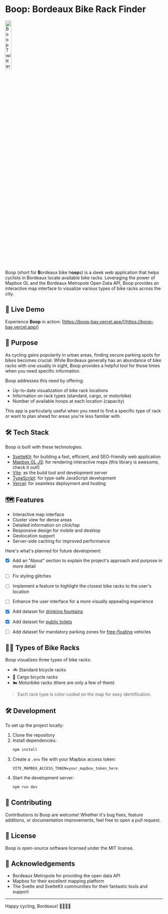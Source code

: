 # Boop: Bordeaux Bike Rack Finder

<img src="https://boop-bay.vercel.app/assets/images/twitter-preview.png" alt="Boop Twitter Preview" style="width: 20%;">

Boop (short for **B**ordeaux bike h**oop**s) is a sleek web application that helps cyclists in Bordeaux locate available bike racks. Leveraging the power of Mapbox GL and the Bordeaux Metropole Open Data API, Boop provides an interactive map interface to visualize various types of bike racks across the city.

## 🚀 Live Demo

Experience **Boop** in action: [https://boop-bay.vercel.app/](https://boop-bay.vercel.app/)

## 🎯 Purpose

As cycling gains popularity in urban areas, finding secure parking spots for bikes becomes crucial. While Bordeaux generally has an abundance of bike racks with one usually in sight, Boop provides a helpful tool for those times when you need specific information. 

Boop addresses this need by offering:
- Up-to-date visualization of bike rack locations
- Information on rack types (standard, cargo, or motorbike)
- Number of available hoops at each location (capacity)

This app is particularly useful when you need to find a specific type of rack or want to plan ahead for areas you're less familiar with.

## 🛠 Tech Stack

Boop is built with these technologies:

- [SvelteKit](https://kit.svelte.dev/): for building a fast, efficient, and SEO-friendly web application
- [Mapbox GL JS](https://docs.mapbox.com/mapbox-gl-js/): for rendering interactive maps (this library is awesome, check it out!)
- [Vite](https://vitejs.dev/): as the build tool and development server 
- [TypeScript](https://www.typescriptlang.org/): for type-safe JavaScript development
- [Vercel](https://vercel.com/): for seamless deployment and hosting


## 🗺 Features

- Interactive map interface
- Cluster view for dense areas
- Detailed information on click/tap
- Responsive design for mobile and desktop
- Geolocation support
- Server-side caching for improved performance

Here's what's planned for future development:

- [x] Add an "About" section to explain the project's approach and purpose in more detail
- [ ] Fix styling glitches 
- [ ] Implement a feature to highlight the closest bike racks to the user's location
- [ ] Enhance the user interface for a more visually appealing experience
- [x] Add dataset for [drinking fountains](https://opendata.bordeaux-metropole.fr/explore/dataset/fontaines_a_boire/information/?disjunctive.nom_commune)
- [x] Add dataset for [public toilets](https://opendata.bordeaux-metropole.fr/api/explore/v2.1/catalog/datasets/bor_sigsanitaire/exports/geojson?lang=fr&timezone=Europe%2FBerlin)
- [ ] Add dataset for mandatory parking zones for [free-floating](https://opendata.bordeaux-metropole.fr/explore/dataset/st_freefloating_s/information/?disjunctive.nom_commune) vehicles


## 🚴‍♂️ Types of Bike Racks

Boop visualizes three types of bike racks:

- 🚲 Standard bicycle racks
- 🚚 Cargo bicycle racks 
- 🏍 Motorbike racks (there are only a few of them)

> Each rack type is color-coded on the map for easy identification.

## 🛠 Development

To set up the project locally:

1. Clone the repository
2. Install dependencies:
   ```bash
   npm install
   ```
3. Create a `.env` file with your Mapbox access token:
   ```
   VITE_MAPBOX_ACCESS_TOKEN=your_mapbox_token_here
   ```
4. Start the development server:
   ```bash
   npm run dev
   ```

## 🤝 Contributing

Contributions to Boop are welcome! Whether it's bug fixes, feature additions, or documentation improvements, feel free to open a pull request.

## 📄 License

Boop is open-source software licensed under the MIT license.

## 🙏 Acknowledgements

- Bordeaux Metropole for providing the open data API
- Mapbox for their excellent mapping platform
- The Svelte and SvelteKit communities for their fantastic tools and support

---

Happy cycling, Bordeaux! 🚴‍♂️🇫🇷
